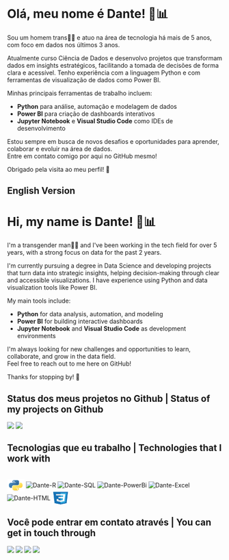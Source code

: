# Olá, meu nome é Dante! 🧠📊

Sou um homem trans🏳️‍⚧️ e atuo na área de tecnologia há mais de 5 anos, com foco em dados nos últimos 3 anos.

Atualmente curso Ciência de Dados e desenvolvo projetos que transformam dados em insights estratégicos, facilitando a tomada de decisões de forma clara e acessível. Tenho experiência com a linguagem Python e com ferramentas de visualização de dados como Power BI.

Minhas principais ferramentas de trabalho incluem:
- **Python** para análise, automação e modelagem de dados
- **Power BI** para criação de dashboards interativos
- **Jupyter Notebook** e **Visual Studio Code** como IDEs de desenvolvimento

Estou sempre em busca de novos desafios e oportunidades para aprender, colaborar e evoluir na área de dados.  
Entre em contato comigo por aqui no GitHub mesmo!

Obrigado pela visita ao meu perfil! 🚀


## English Version

# Hi, my name is Dante! 🧠📊

I'm a transgender man🏳️‍⚧️ and I've been working in the tech field for over 5 years, with a strong focus on data for the past 2 years.

I'm currently pursuing a degree in Data Science and developing projects that turn data into strategic insights, helping decision-making through clear and accessible visualizations. I have experience using Python and data visualization tools like Power BI.

My main tools include:
- **Python** for data analysis, automation, and modeling  
- **Power BI** for building interactive dashboards  
- **Jupyter Notebook** and **Visual Studio Code** as development environments

I'm always looking for new challenges and opportunities to learn, collaborate, and grow in the data field.  
Feel free to reach out to me here on GitHub!

Thanks for stopping by! 🚀


## Status dos meus projetos no Github | Status of my projects on Github
<div>
    <img height="180em" src="https://github-readme-stats.vercel.app/api?username=DanteCavalcanteSantos&show_icons=true&theme=dark">
    <img height="180em" src="https://github-readme-stats.vercel.app/api/top-langs/?username=DanteCavalcanteSantos&layout=compact&angs_count=16&theme=dark">
</div>

## Tecnologias que eu trabalho | Technologies that I work with
<div style="display: inline_block"><br>
    <img align="center" alt="Dante-Python" height="30" width="40" src="https://raw.githubusercontent.com/devicons/devicon/master/icons/python/python-original.svg"> 
    <img align="center" alt="Dante-R" height="30" width="40" src="https://cdn.jsdelivr.net/gh/devicons/devicon@latest/icons/r/r-original.svg"/>
    <img align="center" alt="Dante-SQL" height="30" width="40" src="https://cdn.jsdelivr.net/gh/devicons/devicon@latest/icons/azuresqldatabase/azuresqldatabase-original.svg"/>
    <img align="center" alt="Dante-PowerBi" height="40" width="40" src="https://img.icons8.com/?size=100&id=Ny0t2MYrJ70p&format=png&color=000000"/>
    <img align="center" alt="Dante-Excel" height="40" width="40" src="https://img.icons8.com/?size=100&id=117561&format=png&color=000000"/>
    <img align="center" alt="Dante-HTML" height="30" width="40" src="https://cdn.jsdelivr.net/gh/devicons/devicon@latest/icons/html5/html5-original.svg"/>
    <img align="center" alt="Dante-CSS" height="30" width="40" src="https://raw.githubusercontent.com/devicons/devicon/master/icons/css3/css3-original.svg">
</div>

## Você pode entrar em contato através | You can get in touch through
 <div> 
    <a href = "mailto:dante.cavalcante96@gmail.com"><img src="https://img.shields.io/badge/-Gmail-%23333?style=for-the-badge&logo=gmail&logoColor=white" target="_blank"></a>
    <a href="mailto:dante.cavalcante96@outlook.com" target="_blank"><img src="https://img.shields.io/badge/Microsoft_Outlook-0078D4?style=for-the-badge&logo=microsoft-outlook&logoColor=white" target="_blank"></a> 
    <a href="https://www.linkedin.com/in/dante-cavalcante-santos/" target="_blank"><img src="https://img.shields.io/badge/-LinkedIn-%230077B5?style=for-the-badge&logo=linkedin&logoColor=white" target="_blank"></a> 
  <a href="https://www.upwork.com/freelancers/~01b290264692549808?mp_source=share" target="_blank"><img src="https://img.shields.io/badge/UpWork-6FDA44?style=for-the-badge&logo=Upwork&logoColor=white" target="_blank"></a> 
  </div>

